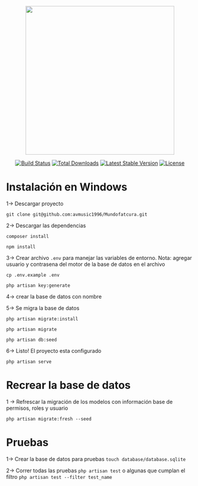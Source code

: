 <p align="center"><a href="https://laravel.com" target="_blank"><img src="https://raw.githubusercontent.com/laravel/art/master/logo-lockup/5%20SVG/2%20CMYK/1%20Full%20Color/laravel-logolockup-cmyk-red.svg" width="400"></a></p>

<p align="center">
<a href="https://travis-ci.org/laravel/framework"><img src="https://travis-ci.org/laravel/framework.svg" alt="Build Status"></a>
<a href="https://packagist.org/packages/laravel/framework"><img src="https://poser.pugx.org/laravel/framework/d/total.svg" alt="Total Downloads"></a>
<a href="https://packagist.org/packages/laravel/framework"><img src="https://poser.pugx.org/laravel/framework/v/stable.svg" alt="Latest Stable Version"></a>
<a href="https://packagist.org/packages/laravel/framework"><img src="https://poser.pugx.org/laravel/framework/license.svg" alt="License"></a>
</p>

# Instalación en Windows

1-> Descargar proyecto 

`git clone git@github.com:avmusic1996/Mundofatcura.git`

2-> Descargar las dependencias 

`composer install` 

`npm install`

3-> Crear archivo `.env` para manejar las variables de entorno. Nota: agregar usuario y contrasena del motor de la base de datos en el archivo 

`cp .env.example .env`

`php artisan key:generate`

4-> crear la base de datos con nombre `   ` 

5-> Se migra la base de datos 

`php artisan migrate:install`

`php artisan migrate`

`php artisan db:seed`

6-> Listo! El proyecto esta configurado 

`php artisan serve`

# Recrear la base de datos 

1 -> Refrescar la migración de los modelos con información base de permisos, roles y usuario

`php artisan migrate:fresh --seed`


# Pruebas 

1-> Crear la base de datos para pruebas `touch database/database.sqlite`

2-> Correr todas las pruebas `php artisan test` o algunas que cumplan el filtro `php artisan test --filter test_name`